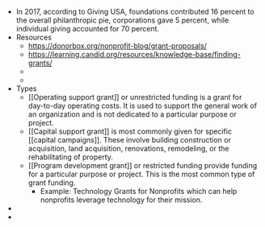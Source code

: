 - In 2017, according to Giving USA, foundations contributed 16 percent to the overall philanthropic pie, corporations gave 5 percent, while individual giving accounted for 70 percent.
- Resources
	- https://donorbox.org/nonprofit-blog/grant-proposals/
	- https://learning.candid.org/resources/knowledge-base/finding-grants/
	-
	-
- Types
	- [[Operating support grant]] or unrestricted funding is a grant for day-to-day operating costs. It is used to support the general work of an organization and is not dedicated to a particular purpose or project.
	- [[Capital support grant]] is most commonly given for specific [[capital campaigns]]. These involve building construction or acquisition, land acquisition, renovations, remodeling, or the rehabilitating of property.
	- [[Program development grant]] or restricted funding provide funding for a particular purpose or project. This is the most common type of grant funding.
		- Example: Technology Grants for Nonprofits which can help nonprofits leverage technology for their mission.
-
-